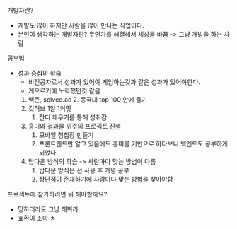 개발자란?
- 개발도 많이 하지만 사람을 많이 만나는 직업이다.
- 본인이 생각하는 개발자란? 무언가를 해결해서 세상을 바꿈 -> 그냥 개발을 하는 사람

공부법
- 성과 중심의 학습
	- 비전공자로서 성과가 있어야 게임하는것과 같은 성과가 있어야한다.
	- 게으르기에 노력했던것 같음
	1. 백준, solved.ac
		2. 동국대 top 100 안에 들기
	2. 깃허브 1일 1커밋
		1. 잔디 채우기를 통해 성취감
	3. 흥미와 결과물 위주의 프로젝트 진행
		1. 모바일 청첩장 만들기
		2. 프론트엔드만 알고 있음에도 흥미를 기반으로 하다보니 백엔드도 공부하게 되었다.
	4. 탑다운 방식의 학습 -> 사람마다 맞는 방법이 다름
		1. 탑다운 방식은 선 사용 후 개념 공부
		2. 장단점이 존재하기에 사람마다 맞는 방법을 찾아야함



프로젝트에 참가하려면 뭐 해야할까요?
- 망하더라도 그냥 해봐라
- 효환이 소마 ㅊ